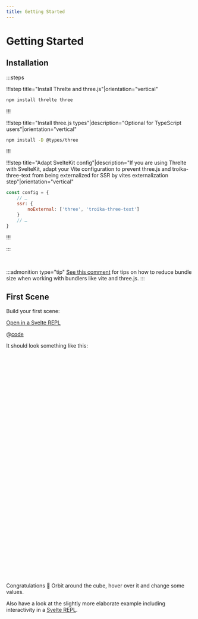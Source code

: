 ```yaml
---
title: Getting Started
---
```


# Getting Started

## Installation

:::steps

!!!step title="Install Threlte and three.js"|orientation="vertical"

```bash copy
npm install threlte three
```

!!!

!!!step title="Install three.js types"|description="Optional for TypeScript users"|orientation="vertical"

```bash copy
npm install -D @types/three
```

!!!

!!!step title="Adapt SvelteKit config"|description="If you are using Threlte with SvelteKit, adapt your Vite configuration to prevent three.js and troika-three-text from being externalized for SSR by vites externalization step"|orientation="vertical"

```js copyHighlight{3-5}|title=vite.config.js
const config = {
	// …
	ssr: {
		noExternal: ['three', 'troika-three-text']
	}
	// …
}
```

!!!

:::

<br>

:::admonition type="tip"
[See this comment](https://github.com/grischaerbe/threlte/issues/8#issuecomment-1024085864) for tips on how to reduce bundle size when working with bundlers like vite and three.js.
:::

## First Scene

Build your first scene:

[Open in a Svelte REPL](https://svelte.dev/repl/14f38c03710945b797d0c421f55e4373?version=3.46.2)

@[code](../examples/getting-started/Scene.svelte)

It should look something like this:

<script lang="ts">
import GettingStarted from '$examples/getting-started/Scene.svelte'
</script>

<div style="height: 600px;" class="my-8 rounded-md shadow-lg mx-auto border border-gray-divider">
  <GettingStarted />
</div>

Congratulations :tada:
Orbit around the cube, hover over it and change some values.

Also have a look at the slightly more elaborate example including interactivity in a [Svelte REPL](https://svelte.dev/repl/bcb9474112ca440cb3c1f67e74250bcf?version=3.46.2).
